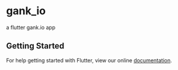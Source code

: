 # gank_io

a flutter gank.io app

## Getting Started

For help getting started with Flutter, view our online
[documentation](https://flutter.io/).
